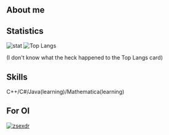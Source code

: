 ## About me


## Statistics

![stat](https://githubreadme-chi.vercel.app/api?username=TLEer&show_icons=true&show_icons=true&count_private=true) ![Top Langs](https://githubreadme-chi.vercel.app/api/top-langs/?username=TLEer&layout=compact)

(I don't know what the heck happened to the Top Langs card)


## Skills

C++/C#/Java(learning)/Mathematica(learning)

## For OI

[![zsexdr](https://img.shields.io/endpoint?url=https%3A%2F%2Fatcoder-badges.vercel.app%2Fapi%2Fatcoder%2Fjson%2Fzsexdr)](https://atcoder.jp/users/zsexdr)

